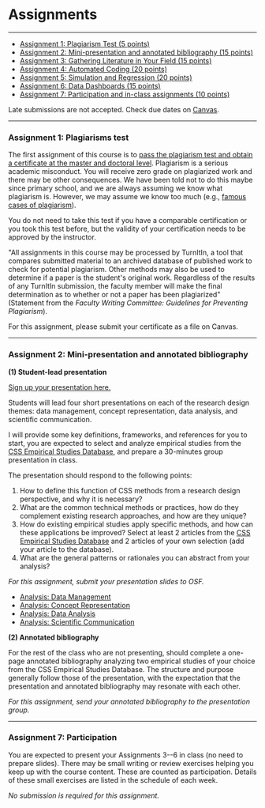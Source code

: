 # Assignments
---

<!-- %%%%%%Open source community / pedagogy as an assignment%%%%%-->

- [Assignment 1: Plagiarism Test (5 points)](#assignment-1-plagiarisms-test)
- [Assignment 2: Mini-presentation and annotated bibliography (15 points)](#assignment-2-mini-presentation-and-annotated-bibliography)
- [Assignment 3: Gathering Literature in Your Field (15 points)](https://osf.io/rbtw8/)
- [Assignment 4: Automated Coding (20 points)](https://osf.io/5qk6s/)
- [Assignment 5: Simulation and Regression (20 points)](https://osf.io/ycj26/)
- [Assignment 6: Data Dashboards (15 points)](https://osf.io/cu7r3/)
- [Assignment 7: Participation and in-class assignments (10 points)](#assignment-6-participation)

Late submissions are not accepted. Check due dates on [Canvas](https://utexas.instructure.com/courses/1388527/assignments).


---
### Assignment 1: Plagiarisms test

The first assignment of this course is to [pass the plagiarism test and obtain a certificate at the master and doctoral level](https://plagiarism.iu.edu/index.html). Plagiarism is a serious academic misconduct. You will receive zero grade on plagiarized work and there may be other consequences. We have been told not to do this maybe since primary school, and we are always assuming we know what plagiarism is. However, we may assume we know too much (e.g., [famous cases of plagiarism](https://www.google.com/search?q=famous+cases+of+plagiarism)).

You do not need to take this test if you have a comparable certification or you took this test before, but the validity of your certification needs to be approved by the instructor.

"All assignments in this course may be processed by TurnItIn, a tool that compares submitted material to an archived database of published work to check for potential plagiarism. Other methods may also be used to determine if a paper is the student's original work. Regardless of the results of any TurnItIn submission, the faculty member will make the final determination as to whether or not a paper has been plagiarized" (Statement from the _Faculty Writing Committee: Guidelines for Preventing Plagiarism_).

For this assignment, please submit your certificate as a file on Canvas.

---
### Assignment 2: Mini-presentation and annotated bibliography

**(1) Student-lead presentation**

[Sign up your presentation here.](https://docs.google.com/spreadsheets/d/1ngb_aBqId8TnN_y29523kRMOE671q_HPOz9d5H91mvE/edit#gid=1658895974)

Students will lead four short presentations on each of the research design themes: data management, concept representation, data analysis, and scientific communication.

I will provide some key definitions, frameworks, and references for you to start, you are expected to select and analyze empirical studies from the [CSS Empirical Studies Database](https://utexas.instructure.com/courses/1388527), and prepare a 30-minutes group presentation in class.

The presentation should respond to the following points:

1. How to define this function of CSS methods from a research design perspective, and why it is necessary?
2. What are the common technical methods or practices, how do they complement existing research approaches, and how are they unique?
3. How do existing empirical studies apply specific methods, and how can these applications be improved? Select at least 2 articles from the [CSS Empirical Studies Database](https://utexas.instructure.com/courses/1360223) and 2 articles of your own selection (add your article to the database).
4. What are the general patterns or rationales you can abstract from your analysis?

*For this assignment, submit your presentation slides to OSF.*

- [Analysis: Data Management](https://osf.io/srxa8/)
- [Analysis: Concept Representation](https://osf.io/dafbm/)
- [Analysis: Data Analysis](https://osf.io/53jc6/)
- [Analysis: Scientific Communication](https://osf.io/6cqth/)

**(2) Annotated bibliography**

For the rest of the class who are not presenting, should complete a one-page annotated bibliography analyzing two empirical studies of your choice from the CSS Empirical Studies Database. The structure and purpose generally follow those of the presentation, with the expectation that the presentation and annotated bibliography may resonate with each other.

*For this assignment, send your annotated bibliography to the presentation group.*


---
### Assignment 7: Participation

You are expected to present your Assignments 3--6 in class (no need to prepare slides). There may be small writing or review exercises helping you keep up with the course content. These are counted as participation. Details of these small exercises are listed in the schedule of each week.

*No submission is required for this assignment.*